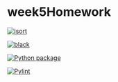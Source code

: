 # week5Homework

[![isort](https://github.com/vcu-catlettcl/week5homework/actions/workflows/isort.yml/badge.svg)](https://github.com/vcu-catlettcl/week5homework/actions/workflows/isort.yml)



[![black](https://github.com/vcu-catlettcl/week5homework/actions/workflows/pyblack.yml/badge.svg)](https://github.com/vcu-catlettcl/week5homework/actions/workflows/pyblack.yml)



[![Python package](https://github.com/vcu-catlettcl/week5homework/actions/workflows/pytest.yml/badge.svg)](https://github.com/vcu-catlettcl/week5homework/actions/workflows/pytest.yml)



[![Pylint](https://github.com/vcu-catlettcl/week5homework/actions/workflows/pylint.yml/badge.svg)](https://github.com/vcu-catlettcl/week5homework/actions/workflows/pylint.yml)
